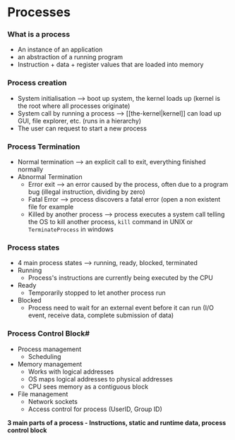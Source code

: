 # Processes

### What is a process
- An instance of an application
- an abstraction of a running program
- Instruction + data + register values that are loaded into memory


### Process creation
- System initialisation --> boot up system, the kernel loads up (kernel is the root where all processes originate)
- System call by running a process --> [[the-kernel|kernel]] can load up GUI, file explorer, etc. (runs in a hierarchy)
- The user can request to start a new process


### Process Termination 
- Normal termination --> an explicit call to exit, everything finished normally
- Abnormal Termination
	- Error exit --> an error caused by the process, often due to a program bug (illegal instruction, dividing by zero)
	- Fatal Error --> process discovers a fatal error (open a non existent file for example
	- Killed by another process --> process executes a system call telling the OS to kill another process, `kill` command in UNIX or `TerminateProcess` in windows 


### Process states
- 4 main process states --> running, ready, blocked, terminated 
- Running 
	- Process's instructions are currently being executed by the CPU
- Ready 
	- Temporarily stopped to let another process run
- Blocked 
	- Process need to wait for an external event before it can run (I/O event, receive data, complete submission of data)
	


### Process Control Block#
- Process management 
	- Scheduling
- Memory management
	- Works with logical addresses
	- OS maps logical addresses to physical addresses
	- CPU sees memory as a contiguous block
- File management 
	- Network sockets
	- Access control for process (UserID, Group ID)


**3 main parts of a process - Instructions, static and runtime data, process control block**